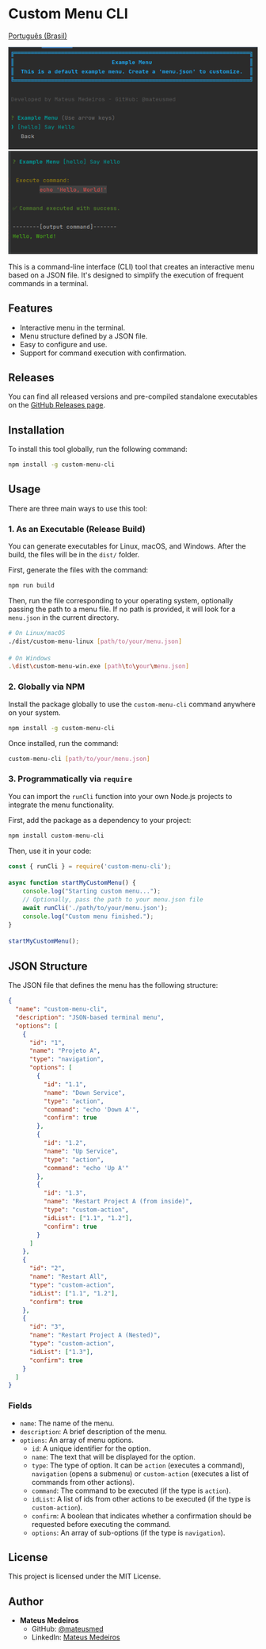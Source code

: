 # Custom Menu CLI

[Português (Brasil)](./README-pt.md)

![Menu Example 1](./docs/example1.png)
![Menu Example 2](./docs/example2.png)

This is a command-line interface (CLI) tool that creates an interactive menu based on a JSON file. It's designed to simplify the execution of frequent commands in a terminal.

## Features

- Interactive menu in the terminal.
- Menu structure defined by a JSON file.
- Easy to configure and use.
- Support for command execution with confirmation.

## Releases

You can find all released versions and pre-compiled standalone executables on the [GitHub Releases page](https://github.com/mateusmed/custom-menu-cli/releases).


## Installation

To install this tool globally, run the following command:

```bash
npm install -g custom-menu-cli
```

## Usage

There are three main ways to use this tool:

### 1. As an Executable (Release Build)

You can generate executables for Linux, macOS, and Windows. After the build, the files will be in the `dist/` folder.

First, generate the files with the command:

```bash
npm run build
```

Then, run the file corresponding to your operating system, optionally passing the path to a menu file. If no path is provided, it will look for a `menu.json` in the current directory.

```bash
# On Linux/macOS
./dist/custom-menu-linux [path/to/your/menu.json]

# On Windows
.\dist\custom-menu-win.exe [path\to\your\menu.json]
```

### 2. Globally via NPM

Install the package globally to use the `custom-menu-cli` command anywhere on your system.

```bash
npm install -g custom-menu-cli
```

Once installed, run the command:

```bash
custom-menu-cli [path/to/your/menu.json]
```

### 3. Programmatically via `require`

You can import the `runCli` function into your own Node.js projects to integrate the menu functionality.

First, add the package as a dependency to your project:
```bash
npm install custom-menu-cli
```

Then, use it in your code:

```javascript
const { runCli } = require('custom-menu-cli');

async function startMyCustomMenu() {
    console.log("Starting custom menu...");
    // Optionally, pass the path to your menu.json file
    await runCli('./path/to/your/menu.json');
    console.log("Custom menu finished.");
}

startMyCustomMenu();
```

## JSON Structure

The JSON file that defines the menu has the following structure:

```json
{
  "name": "custom-menu-cli",
  "description": "JSON-based terminal menu",
  "options": [
    {
      "id": "1",
      "name": "Projeto A",
      "type": "navigation",
      "options": [
        {
          "id": "1.1",
          "name": "Down Service",
          "type": "action",
          "command": "echo 'Down A'",
          "confirm": true
        },
        {
          "id": "1.2",
          "name": "Up Service",
          "type": "action",
          "command": "echo 'Up A'"
        },
        {
          "id": "1.3",
          "name": "Restart Project A (from inside)",
          "type": "custom-action",
          "idList": ["1.1", "1.2"],
          "confirm": true
        }
      ]
    },
    {
      "id": "2",
      "name": "Restart All",
      "type": "custom-action",
      "idList": ["1.1", "1.2"],
      "confirm": true
    },
    {
      "id": "3",
      "name": "Restart Project A (Nested)",
      "type": "custom-action",
      "idList": ["1.3"],
      "confirm": true
    }
  ]
}
```

### Fields

- `name`: The name of the menu.
- `description`: A brief description of the menu.
- `options`: An array of menu options.
    - `id`: A unique identifier for the option.
    - `name`: The text that will be displayed for the option.
    - `type`: The type of option. It can be `action` (executes a command), `navigation` (opens a submenu) or `custom-action` (executes a list of commands from other actions).
    - `command`: The command to be executed (if the type is `action`).
    - `idList`: A list of ids from other actions to be executed (if the type is `custom-action`).
    - `confirm`: A boolean that indicates whether a confirmation should be requested before executing the command.
    - `options`: An array of sub-options (if the type is `navigation`).

## License

This project is licensed under the MIT License.

## Author

- **Mateus Medeiros**
    - GitHub: [@mateusmed](https://github.com/mateusmed)
    - LinkedIn: [Mateus Medeiros](https://www.linkedin.com/in/mateus-med/)
